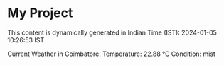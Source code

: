 # My Project

This content is dynamically generated in Indian Time (IST): 2024-01-05 10:26:53 IST


Current Weather in Coimbatore:
Temperature: 22.88 °C
Condition: mist
